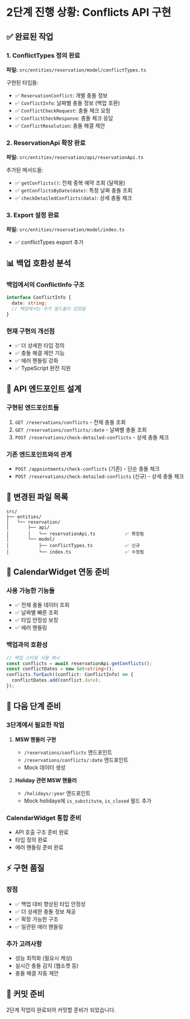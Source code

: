 # 2단계 진행 상황: Conflicts API 구현

## ✅ 완료된 작업

### 1. ConflictTypes 정의 완료
**파일:** `src/entities/reservation/model/conflictTypes.ts`

구현된 타입들:
- ✅ `ReservationConflict`: 개별 충돌 정보
- ✅ `ConflictInfo`: 날짜별 충돌 정보 (백업 호환)
- ✅ `ConflictCheckRequest`: 충돌 체크 요청
- ✅ `ConflictCheckResponse`: 충돌 체크 응답
- ✅ `ConflictResolution`: 충돌 해결 제안

### 2. ReservationApi 확장 완료
**파일:** `src/entities/reservation/api/reservationApi.ts`

추가된 메서드들:
- ✅ `getConflicts()`: 전체 중복 예약 조회 (달력용)
- ✅ `getConflictsByDate(date)`: 특정 날짜 충돌 조회
- ✅ `checkDetailedConflicts(data)`: 상세 충돌 체크

### 3. Export 설정 완료
**파일:** `src/entities/reservation/model/index.ts`
- ✅ conflictTypes export 추가

## 📊 백업 호환성 분석

### 백업에서의 ConflictInfo 구조
```typescript
interface ConflictInfo {
  date: string;
  // 백업에서는 추가 필드들이 있었음
}
```

### 현재 구현의 개선점
- ✅ 더 상세한 타입 정의
- ✅ 충돌 해결 제안 기능
- ✅ 에러 핸들링 강화
- ✅ TypeScript 완전 지원

## 🔗 API 엔드포인트 설계

### 구현된 엔드포인트들
1. `GET /reservations/conflicts` - 전체 충돌 조회
2. `GET /reservations/conflicts/:date` - 날짜별 충돌 조회
3. `POST /reservations/check-detailed-conflicts` - 상세 충돌 체크

### 기존 엔드포인트와의 관계
- `POST /appointments/check-conflicts` (기존) - 단순 충돌 체크
- `POST /reservations/check-detailed-conflicts` (신규) - 상세 충돌 체크

## 📁 변경된 파일 목록

```
src/
├── entities/
│   └── reservation/
│       ├── api/
│       │   └── reservationApi.ts           ✅ 확장됨
│       └── model/
│           ├── conflictTypes.ts            ✅ 신규
│           └── index.ts                    ✅ 수정됨
```

## 🎯 CalendarWidget 연동 준비

### 사용 가능한 기능들
- ✅ 전체 충돌 데이터 조회
- ✅ 날짜별 빠른 조회
- ✅ 타입 안정성 보장
- ✅ 에러 핸들링

### 백업과의 호환성
```typescript
// 백업 스타일 사용 예시
const conflicts = await reservationApi.getConflicts();
const conflictDates = new Set<string>();
conflicts.forEach((conflict: ConflictInfo) => {
  conflictDates.add(conflict.date);
});
```

## 🔄 다음 단계 준비

### 3단계에서 필요한 작업
1. **MSW 핸들러 구현**
   - `/reservations/conflicts` 엔드포인트
   - `/reservations/conflicts/:date` 엔드포인트
   - Mock 데이터 생성

2. **Holiday 관련 MSW 핸들러**
   - `/holidays/:year` 엔드포인트
   - Mock holidays에 `is_substitute`, `is_closed` 필드 추가

### CalendarWidget 통합 준비
- API 호출 구조 준비 완료
- 타입 정의 완료
- 에러 핸들링 준비 완료

## ⚡ 구현 품질

### 장점
- ✅ 백업 대비 향상된 타입 안정성
- ✅ 더 상세한 충돌 정보 제공
- ✅ 확장 가능한 구조
- ✅ 일관된 에러 핸들링

### 추가 고려사항
- 성능 최적화 (필요시 캐싱)
- 실시간 충돌 감지 (웹소켓 등)
- 충돌 해결 자동 제안

## 📝 커밋 준비

2단계 작업이 완료되어 커밋할 준비가 되었습니다.